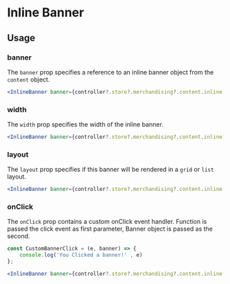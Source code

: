 # Inline Banner

## Usage

### banner
The `banner` prop specifies a reference to an inline banner object from the `content` object.

```jsx
<InlineBanner banner={controller?.store?.merchandising?.content.inline[0]} />
```

### width
The `width` prop specifies the width of the inline banner.

```jsx
<InlineBanner banner={controller?.store?.merchandising?.content.inline[0]} width={'300px'} />
```

### layout
The `layout` prop specifies if this banner will be rendered in a `grid` or `list` layout.

```jsx
<InlineBanner banner={controller?.store?.merchandising?.content.inline[0]} layout={'grid'} />
```


### onClick
The `onClick` prop contains a custom onClick event handler. Function is passed the click event as first parameter, Banner object is passed as the second.

```typescript
const CustomBannerClick = (e, banner) => {
    console.log('You Clicked a banner!' , e)
};
```

```jsx
<InlineBanner banner={controller?.store?.merchandising?.content.inline[0]} onClick={CustomBannerClick} />
```
